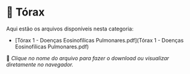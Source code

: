 # 📂 Tórax

Aqui estão os arquivos disponíveis nesta categoria:

- [Tórax 1 - Doenças Eosinofílicas Pulmonares.pdf](Tórax 1 - Doenças Eosinofílicas Pulmonares.pdf)

📌 *Clique no nome do arquivo para fazer o download ou visualizar diretamente no navegador.*
